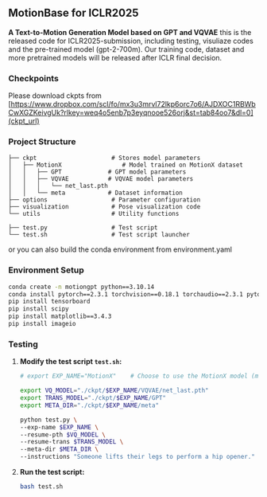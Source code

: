 ## MotionBase for ICLR2025

**A Text-to-Motion Generation Model based on GPT and VQVAE**
this is the released code for ICLR2025-submission, including testing, visuliaze codes and the pre-trained model (gpt-2-700m).
Our training code, dataset and more pretrained models will be released after ICLR final decision.

### Checkpoints
Please download ckpts from [https://www.dropbox.com/scl/fo/mx3u3mrvl72lkp6orc7o6/AJDXOC1RBWbCwXGZKeivgUk?rlkey=weq4o5enb7p3eyqnooe526orj&st=tab84oo7&dl=0](ckpt_url)

### Project Structure

```
├── ckpt                     # Stores model parameters
│   ├── MotionX                 # Model trained on MotionX dataset
│   │   ├── GPT             # GPT model parameters
│   │   ├── VQVAE           # VQVAE model parameters
│   │   │   └── net_last.pth
│   │   └── meta            # Dataset information
├── options                  # Parameter configuration
├── visualization            # Pose visualization code
└── utils                    # Utility functions

├── test.py                  # Test script
└── test.sh                  # Test script launcher
```

or you can also build the conda environment from environment.yaml

### Environment Setup

```bash
conda create -n motiongpt python==3.10.14
conda install pytorch==2.3.1 torchvision==0.18.1 torchaudio==2.3.1 pytorch-cuda=12.1 -c pytorch -c nvidia
pip install tensorboard
pip install scipy
pip install matplotlib==3.4.3
pip install imageio
```

### Testing

1. **Modify the test script `test.sh`:**

   ```bash
   # export EXP_NAME="MotionX"    # Choose to use the MotionX model (more diverse actions)
   
   export VQ_MODEL="./ckpt/$EXP_NAME/VQVAE/net_last.pth"
   export TRANS_MODEL="./ckpt/$EXP_NAME/GPT"
   export META_DIR="./ckpt/$EXP_NAME/meta"
   
   python test.py \
   --exp-name $EXP_NAME \
   --resume-pth $VQ_MODEL \
   --resume-trans $TRANS_MODEL \
   --meta-dir $META_DIR \
   --instructions "Someone lifts their legs to perform a hip opener." "A person lifts a doorknob." "a man walks forwards at high speed, while swinging his arms." 
   ```

2. **Run the test script:**

   ```bash
   bash test.sh
   ```
